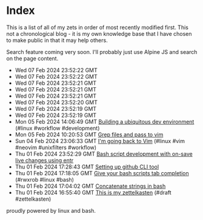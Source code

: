 # Index

This is a list of all of my zets in order of most recently modified first. This not a chronological blog - it is my own knowledge base that I have chosen to make public in that it may help others.

Search feature coming very soon. I'll probably just use Alpine JS and search on the page content.

 - Wed 07 Feb 2024 23:52:22 GMT [](../html/4/) 
 - Wed 07 Feb 2024 23:52:22 GMT [](../html/1/) 
 - Wed 07 Feb 2024 23:52:21 GMT [](../html/5/) 
 - Wed 07 Feb 2024 23:52:21 GMT [](../html/8/) 
 - Wed 07 Feb 2024 23:52:21 GMT [](../html/7/) 
 - Wed 07 Feb 2024 23:52:20 GMT [](../html/3/) 
 - Wed 07 Feb 2024 23:52:19 GMT [](../html/2/) 
 - Wed 07 Feb 2024 23:52:19 GMT [](../html/6/) 
 - Mon 05 Feb 2024 14:06:49 GMT [Building a ubiquitous dev environment](../8/) (#linux #workflow #development)
 - Mon 05 Feb 2024 10:20:53 GMT [Grep files and pass to vim](../7/) 
 - Sun 04 Feb 2024 23:06:33 GMT [I'm going back to Vim](../6/) (#linux #vim #neovim #unixfilters #workflow)
 - Thu 01 Feb 2024 23:52:29 GMT [Bash script development with on-save live changes using entr](../3/) 
 - Thu 01 Feb 2024 17:28:43 GMT [Setting up github CLI tool](../5/) 
 - Thu 01 Feb 2024 17:18:05 GMT [Give your bash scripts tab completion](../4/) (#rwxrob #linux #bash)
 - Thu 01 Feb 2024 17:04:02 GMT [Concatenate strings in bash](../2/) 
 - Thu 01 Feb 2024 16:55:40 GMT [This is my zettelkasten](../1/) (#draft #zettelkasten)


proudly powered by linux and bash.
